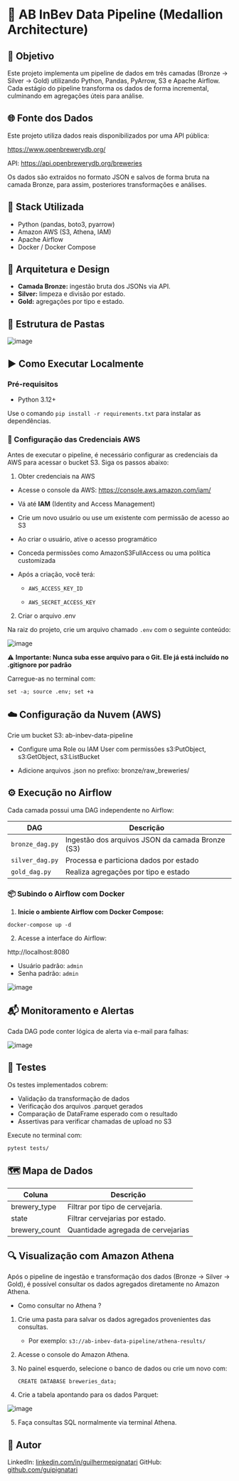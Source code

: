 # 🍻 AB InBev Data Pipeline (Medallion Architecture)

## 🎯 Objetivo

Este projeto implementa um pipeline de dados em três camadas (Bronze → Silver → Gold) utilizando Python, Pandas, PyArrow, S3 e Apache Airflow. Cada estágio do pipeline transforma os dados de forma incremental, culminando em agregações úteis para análise.

## 🌐 Fonte dos Dados

Este projeto utiliza dados reais disponibilizados por uma API pública:

https://www.openbrewerydb.org/

API: https://api.openbrewerydb.org/breweries

Os dados são extraídos no formato JSON e salvos de forma bruta na camada Bronze, para assim, posteriores transformações e análises.

## 🚀 Stack Utilizada

- Python (pandas, boto3, pyarrow)
- Amazon AWS (S3, Athena, IAM)
- Apache Airflow
- Docker / Docker Compose

## 📐 Arquitetura e Design

- **Camada Bronze:** ingestão bruta dos JSONs via API.
- **Silver:** limpeza e divisão por estado.
- **Gold:** agregações por tipo e estado.

## 📁 Estrutura de Pastas

![image](https://github.com/user-attachments/assets/127f4019-44b3-44e0-847b-8b69b7361067)

## ▶️ Como Executar Localmente

### Pré-requisitos

- Python 3.12+

Use o comando `pip install -r requirements.txt` para instalar as dependências.

### 🔐 Configuração das Credenciais AWS

Antes de executar o pipeline, é necessário configurar as credenciais da AWS para acessar o bucket S3. Siga os passos abaixo:

1. Obter credenciais na AWS
  
- Acesse o console da AWS: https://console.aws.amazon.com/iam/

- Vá até **IAM** (Identity and Access Management)

- Crie um novo usuário ou use um existente com permissão de acesso ao S3

- Ao criar o usuário, ative o acesso programático

- Conceda permissões como AmazonS3FullAccess ou uma política customizada

- Após a criação, você terá:

    - `AWS_ACCESS_KEY_ID`

    - `AWS_SECRET_ACCESS_KEY`

2. Criar o arquivo .env
   
Na raiz do projeto, crie um arquivo chamado `.env` com o seguinte conteúdo:

![image](https://github.com/user-attachments/assets/2c7ca1b8-321e-41f6-94dd-9fbec6b11103)

⚠️ **Importante: Nunca suba esse arquivo para o Git. Ele já está incluído no .gitignore por padrão**

Carregue-as no terminal com:

`set -a; source .env; set +a`

## ☁️ Configuração da Nuvem (AWS)

Crie um bucket S3: ab-inbev-data-pipeline

- Configure uma Role ou IAM User com permissões s3:PutObject, s3:GetObject, s3:ListBucket

- Adicione arquivos .json no prefixo: bronze/raw_breweries/

## ⚙️ Execução no Airflow

Cada camada possui uma DAG independente no Airflow:

| DAG              | Descrição                                               |
|------------------|---------------------------------------------------------|
| `bronze_dag.py`  | Ingestão dos arquivos JSON da camada Bronze (S3)        |
| `silver_dag.py`  | Processa e particiona dados por estado                  |
| `gold_dag.py`    | Realiza agregações por tipo e estado                    |

### 📦 Subindo o Airflow com Docker

1. **Inicie o ambiente Airflow com Docker Compose:**

```docker-compose up -d```

2. Acesse a interface do Airflow:

http://localhost:8080

 - Usuário padrão: `admin`
 - Senha padrão: `admin`

![image](https://github.com/user-attachments/assets/38d46b90-0124-4186-a942-8024e8203632)

## 📬 Monitoramento e Alertas

Cada DAG pode conter lógica de alerta via e-mail para falhas:

![image](https://github.com/user-attachments/assets/c66dc2fc-1310-4834-8cfa-fc109cb0b9bb)

## 🧪 Testes

Os testes implementados cobrem:

 - Validação da transformação de dados
 - Verificação dos arquivos .parquet gerados
 - Comparação de DataFrame esperado com o resultado
 - Assertivas para verificar chamadas de upload no S3

Execute no terminal com:

`pytest tests/`

## 🗺️ Mapa de Dados

| Coluna                 | Descrição                              |
|------------------------|----------------------------------------|
| brewery_type           | Filtrar por tipo de cervejaria.        |
| state                  | Filtrar cervejarias por estado.        |
| brewery_count          | Quantidade agregada de cervejarias     |

## 🔍 Visualização com Amazon Athena

Após o pipeline de ingestão e transformação dos dados (Bronze → Silver → Gold), é possível consultar os dados agregados diretamente no Amazon Athena.

- Como consultar no Athena ?

1. Crie uma pasta para salvar os dados agregados provenientes das consultas.

    - Por exemplo: `s3://ab-inbev-data-pipeline/athena-results/`

2. Acesse o console do Amazon Athena.

3. No painel esquerdo, selecione o banco de dados ou crie um novo com:
   
   `CREATE DATABASE breweries_data;`

4. Crie a tabela apontando para os dados Parquet:
   
![image](https://github.com/user-attachments/assets/7cdaebdd-0a2d-4f64-9727-19414cb963bd)

5. Faça consultas SQL normalmente via terminal Athena.

## 👤 Autor

LinkedIn: [linkedin.com/in/guilhermepignatari](https://linkedin.com/in/guilhermepignatari)
GitHub: [github.com/guipignatari](https://github.com/guipignatari)
